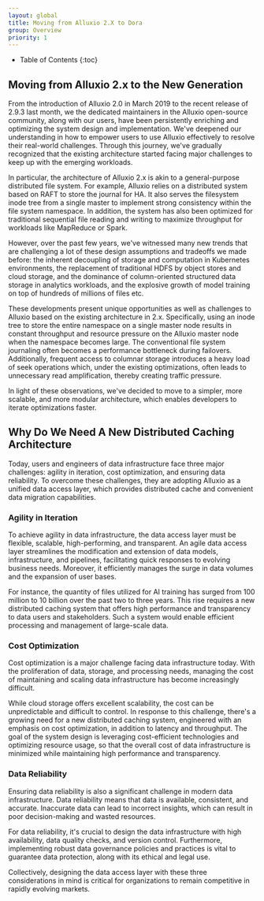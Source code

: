 ```yaml
---
layout: global
title: Moving from Alluxio 2.X to Dora
group: Overview
priority: 1
---
```


* Table of Contents
{:toc}

## Moving from Alluxio 2.x to the New Generation 

From the introduction of Alluxio 2.0 in March 2019 to the recent release of 2.9.3 last month,
we the dedicated maintainers in the Alluxio open-source community, along with our users, have been persistently enriching and optimizing the system design and implementation.
We've deepened our understanding in how to empower users to use Alluxio effectively to resolve their real-world challenges.
Through this journey, we've gradually recognized that the existing architecture started facing major challenges to keep up with the emerging workloads.

In particular, the architecture of Alluxio 2.x is akin to a general-purpose distributed file system.
For example, Alluxio relies on a distributed system based on RAFT to store the journal for HA.
It also serves the filesystem inode tree from a single master to implement strong consistency within the file system namespace.
In addition, the system has also been optimized for traditional sequential file reading and writing to maximize throughput for workloads like MapReduce or Spark.

However, over the past few years, we've witnessed many new trends that are challenging a lot of these design assumptions and tradeoffs we made before:
the inherent decoupling of storage and computation in Kubernetes environments,
the replacement of traditional HDFS by object stores and cloud storage,
and the dominance of column-oriented structured data storage in analytics workloads,
and the explosive growth of model training on top of hundreds of millions of files etc.

These developments present unique opportunities as well as challenges to Alluxio based on the existing architecture in 2.x.
Specifically, using an inode tree to store the entire namespace on a single master node results in constant throughput and resource pressure on the Alluxio master node when the namespace becomes large.
The conventional file system journaling often becomes a performance bottleneck during failovers.
Additionally, frequent access to columnar storage introduces a heavy load of seek operations which, under the existing optimizations,
often leads to unnecessary read amplification, thereby creating traffic pressure.

In light of these observations, we've decided to move to a simpler, more scalable, and more modular architecture,
which enables developers to iterate optimizations faster.

## Why Do We Need A New Distributed Caching Architecture

Today, users and engineers of data infrastructure face three major challenges:
agility in iteration, cost optimization, and ensuring data reliability.
To overcome these challenges, they are adopting Alluxio as a unified data access layer, which provides distributed cache and convenient data migration capabilities.

### Agility in Iteration

To achieve agility in data infrastructure, the data access layer must be flexible, scalable, high-performing, and transparent.
An agile data access layer streamlines the modification and extension of data models, infrastructure, and pipelines, facilitating quick responses to evolving business needs.
Moreover, it efficiently manages the surge in data volumes and the expansion of user bases.

For instance, the quantity of files utilized for AI training has surged from 100 million to 10 billion over the past two to three years.
This rise requires a new distributed caching system that offers high performance and transparency to data users and stakeholders.
Such a system would enable efficient processing and management of large-scale data.

### Cost Optimization

Cost optimization is a major challenge facing data infrastructure today.
With the proliferation of data, storage, and processing needs, managing the cost of maintaining and scaling data infrastructure has become increasingly difficult.

While cloud storage offers excellent scalability, the cost can be unpredictable and difficult to control.
In response to this challenge, there's a growing need for a new distributed caching system, engineered with an emphasis on cost optimization, in addition to latency and throughput.
The goal of the system design is leveraging cost-efficient technologies and optimizing resource usage, so that the overall cost of data infrastructure is minimized while maintaining high performance and transparency.

### Data Reliability

Ensuring data reliability is also a significant challenge in modern data infrastructure.
Data reliability means that data is available, consistent, and accurate.
Inaccurate data can lead to incorrect insights, which can result in poor decision-making and wasted resources.

For data reliability, it's crucial to design the data infrastructure with high availability, data quality checks, and version control.
Furthermore, implementing robust data governance policies and practices is vital to guarantee data protection, along with its ethical and legal use.

Collectively, designing the data access layer with these three considerations in mind is critical for organizations to remain competitive in rapidly evolving markets.
